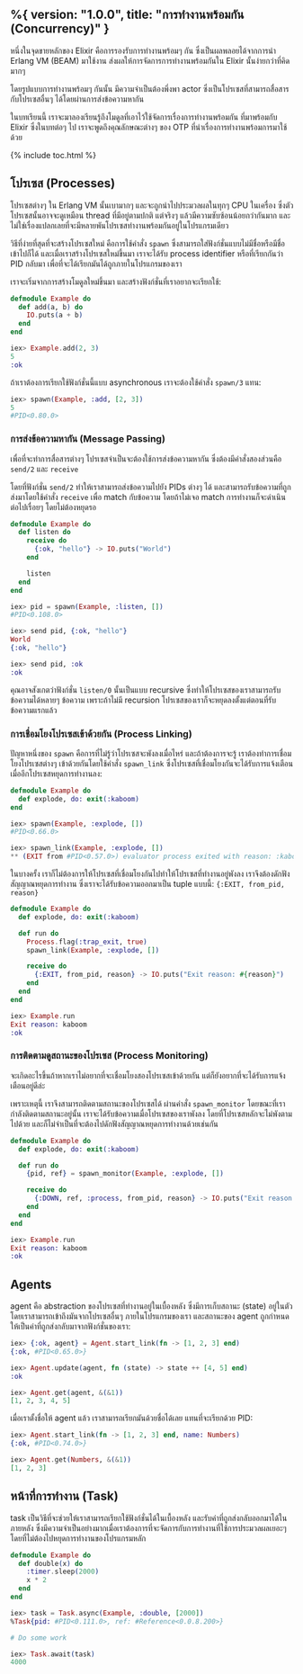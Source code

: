 %{
  version: "1.0.0",
  title: "การทำงานพร้อมกัน (Concurrency)"
}
---

หนึ่งในจุดขายหลักของ Elixir คือการรองรับการทำงานพร้อมๆ กัน ซึ่งเป็นผลพลอยได้จากการนำ Erlang VM (BEAM) มาใช้งาน ส่งผลให้การจัดการการทำงานพร้อมกันใน Elixir นั้นง่ายกว่าที่คิดมากๆ

โดยรูปแบบการทำงานพร้อมๆ กันนั้น มีความจำเป็นต้องพึ่งพา actor ซึ่งเป็นโปรเซสที่สามารถสื่อสารกับโปรเซสอื่นๆ ได้โดยผ่านการส่งข้อความหากัน

ในบทเรียนนี้ เราจะมาลองเรียนรู้ถึงโมดูลที่เอาไว้ใช้จัดการเรื่องการทำงานพร้อมกัน ที่มาพร้อมกับ Elixir ซึ่งในบทต่อๆ ไป เราจะพูดถึงคุณลักษณะต่างๆ ของ OTP ที่นำเรื่องการทำงานพร้อมการมาใช้ด้วย

{% include toc.html %}

## โปรเซส (Processes)

โปรเซสต่างๆ ใน Erlang VM นั้นเบามากๆ และจะถูกนำไปประมวลผลในทุกๆ CPU ในเครื่อง ซึ่งตัวโปรเซสนั้นอาจจะดูเหมือน thread ที่มีอยู่ตามปกติ แต่จริงๆ แล้วมีความซับซ้อนน้อยกว่ากันมาก และไม่ใช่เรื่องแปลกเลยที่จะมีหลายพันโปรเซสทำงานพร้อมกันอยู่ในโปรแกรมเดียว

วิธีที่ง่ายที่สุดที่จะสร้างโปรเซสใหม่ คือการใช้คำสั่ง `spawn` ซึ่งสามารถใส่ฟังก์ชั่นแบบไม่มีชื่อหรือมีชื่อเข้าไปก็ได้ และเมื่อเราสร้างโปรเซสใหม่ขึ้นมา เราจะได้รับ process identifier หรือที่เรียกกันว่า PID กลับมา เพื่อที่จะได้เรียกมันได้ถูกภายในโปรแกรมของเรา

เราจะเริ่มจากการสร้างโมดูลใหม่ขึ้นมา และสร้างฟังก์ชั่นที่เราอยากจะเรียกใช้:

```elixir
defmodule Example do
  def add(a, b) do
    IO.puts(a + b)
  end
end

iex> Example.add(2, 3)
5
:ok
```

ถ้าเราต้องการเรียกใช้ฟังก์ชั่นนี้แบบ asynchronous เราจะต้องใช้คำสั่ง `spawn/3` แทน:

```elixir
iex> spawn(Example, :add, [2, 3])
5
#PID<0.80.0>
```

### การส่งข้อความหากัน (Message Passing)

เพื่อที่จะทำการสื่อสารต่างๆ โปรเซสจำเป็นจะต้องใช้การส่งข้อความหากัน ซึ่งต้องมีคำสั่งสองส่วนคือ `send/2` และ `receive`

โดยที่ฟังก์ชั่น `send/2` ทำให้เราสามารถส่งข้อความไปยัง PIDs ต่างๆ ได้ และสามารถรับข้อความที่ถูกส่งมาโดยใช้คำสั่ง `receive` เพื่อ match กับข้อความ โดยถ้าไม่เจอ match การทำงานก็จะดำเนินต่อไปเรื่อยๆ โดยไม่ต้องหยุดรอ

```elixir
defmodule Example do
  def listen do
    receive do
      {:ok, "hello"} -> IO.puts("World")
    end

    listen
  end
end

iex> pid = spawn(Example, :listen, [])
#PID<0.108.0>

iex> send pid, {:ok, "hello"}
World
{:ok, "hello"}

iex> send pid, :ok
:ok
```

คุณอาจสังเกตว่าฟังก์ชั่น `listen/0` นั้นเป็นแบบ recursive ซึ่งทำให้โปรเซสของเราสามารถรับข้อความได้หลายๆ ข้อความ เพราะถ้าไม่มี recursion โปรเซสของเราก็จะหยุดลงตั้งแต่ตอนที่รับข้อความแรกแล้ว

### การเชื่อมโยงโปรเซสเข้าด้วยกัน (Process Linking)

ปัญหาหนึ่งของ `spawn` คือการที่ไม่รู้ว่าโปรเซสจะพังลงเมื่อไหร่ และถ้าต้องการจะรู้ เราต้องทำการเชื่อมโยงโปรเซสต่างๆ เข้าด้วยกันโดยใช้คำสั่ง `spawn_link` ซึ่งโปรเซสที่เชื่อมโยงกันจะได้รับการแจ้งเตือนเมื่ออีกโปรเซสหยุดการทำงานลง:

```elixir
defmodule Example do
  def explode, do: exit(:kaboom)
end

iex> spawn(Example, :explode, [])
#PID<0.66.0>

iex> spawn_link(Example, :explode, [])
** (EXIT from #PID<0.57.0>) evaluator process exited with reason: :kaboom
```

ในบางครั้ง เราก็ไม่ต้องการให้โปรเซสที่เชื่อมโยงกันไปทำให้โปรเซสที่ทำงานอยู่พังลง เราจึงต้องดักฟังสัญญาณหยุดการทำงาน ซึ่งเราจะได้รับข้อความออกมาเป็น tuple แบบนี้: `{:EXIT, from_pid, reason}`

```elixir
defmodule Example do
  def explode, do: exit(:kaboom)

  def run do
    Process.flag(:trap_exit, true)
    spawn_link(Example, :explode, [])

    receive do
      {:EXIT, from_pid, reason} -> IO.puts("Exit reason: #{reason}")
    end
  end
end

iex> Example.run
Exit reason: kaboom
:ok
```

### การติดตามดูสถานะของโปรเซส (Process Monitoring)

จะเกิดอะไรขึ้นถ้าหากเราไม่อยากที่จะเชื่อมโยงสองโปรเซสเข้าด้วยกัน แต่ก็ยังอยากที่จะได้รับการแจ้งเตือนอยู่ดีล่ะ

เพราะเหตุนี้ เราจึงสามารถติดตามสถานะของโปรเซสได้ ผ่านคำสั่ง `spawn_monitor` โดยขณะที่เรากำลังติดตามสถานะอยู่นั้น เราจะได้รับข้อความเมื่อโปรเซสของเราพังลง โดยที่โปรเซสหลักจะไม่พังตามไปด้วย และก็ไม่จำเป็นที่จะต้องไปดักฟังสัญญาณหยุดการทำงานด้วยเช่นกัน

```elixir
defmodule Example do
  def explode, do: exit(:kaboom)

  def run do
    {pid, ref} = spawn_monitor(Example, :explode, [])

    receive do
      {:DOWN, ref, :process, from_pid, reason} -> IO.puts("Exit reason: #{reason}")
    end
  end
end

iex> Example.run
Exit reason: kaboom
:ok
```

## Agents

agent คือ abstraction ของโปรเซสที่ทำงานอยู่ในเบื้องหลัง ซึ่งมีการเก็บสถานะ (state) อยู่ในตัว โดยเราสามารถเข้าถึงมันจากโปรเซสอื่นๆ ภายในโปรแกรมของเรา และสถานะของ agent ถูกกำหนดให้เป็นค่าที่ถูกส่งกลับมาจากฟังก์ชั่นของเรา:

```elixir
iex> {:ok, agent} = Agent.start_link(fn -> [1, 2, 3] end)
{:ok, #PID<0.65.0>}

iex> Agent.update(agent, fn (state) -> state ++ [4, 5] end)
:ok

iex> Agent.get(agent, &(&1))
[1, 2, 3, 4, 5]
```

เมื่อเราตั้งชื่อให้ agent แล้ว เราสามารถเรียกมันด้วยชื่อได้เลย แทนที่จะเรียกด้วย PID:

```elixir
iex> Agent.start_link(fn -> [1, 2, 3] end, name: Numbers)
{:ok, #PID<0.74.0>}

iex> Agent.get(Numbers, &(&1))
[1, 2, 3]
```

## หน้าที่การทำงาน (Task)

task เป็นวิธีที่จะช่วยให้เราสามารถเรียกใช้ฟังก์ชั่นได้ในเบื้องหลัง และรับค่าที่ถูกส่งกลับออกมาได้ในภายหลัง ซึ่งมีความจำเป็นอย่างมากเมื่อเราต้องการที่จะจัดการกับการทำงานที่ใช้การประมวลผลเยอะๆ โดยที่ไม่ต้องไปหยุดการทำงานของโปรแกรมหลัก

```elixir
defmodule Example do
  def double(x) do
    :timer.sleep(2000)
    x * 2
  end
end

iex> task = Task.async(Example, :double, [2000])
%Task{pid: #PID<0.111.0>, ref: #Reference<0.0.8.200>}

# Do some work

iex> Task.await(task)
4000
```

